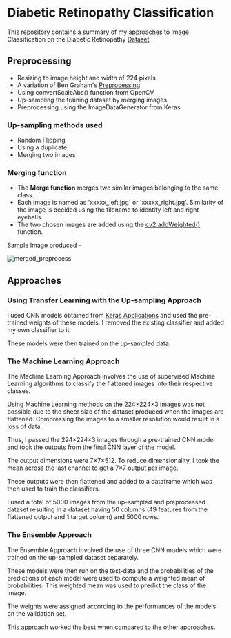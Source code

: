 # Diabetic Retinopathy Classification

This repository contains a summary of my approaches to Image Classification on the Diabetic Retinopathy [Dataset](https://www.kaggle.com/datasets/amanneo/diabetic-retinopathy-resized-arranged)

## Preprocessing
- Resizing to image height and width of 224 pixels
- A variation of Ben Graham's [Preprocessing](https://www.kaggle.com/code/ratthachat/aptos-eye-preprocessing-in-diabetic-retinopathy#2.-Try-Ben-Graham's-preprocessing-method.)
- Using convertScaleAbs() function from OpenCV
- Up-sampling the training dataset by merging images
- Preprocessing using the ImageDataGenerator from Keras

### Up-sampling methods used
- Random Flipping
- Using a duplicate
- Merging two images
### Merging function
* The **Merge function** merges two similar images belonging to the same class. 
* Each image is named as 'xxxxx_left.jpg' or 'xxxxx_right.jpg'. Similarity of the image is decided using the filename to identify left and right eyeballs. 
* The two chosen images are added using the [cv2.addWeighted()](https://docs.opencv.org/4.x/d2/de8/group__core__array.html#gafafb2513349db3bcff51f54ee5592a19) function.

Sample Image produced - 

![merged_preprocess](https://github.com/lilNewbie/Diabetic-Retinopathy-Classification/assets/90834922/0d35bcb3-9af3-4a41-b593-f79851b8ce9b)


## Approaches

### **Using Transfer Learning with the Up-sampling Approach**
I used CNN models obtained from [Keras Applications](https://email-with-gpt-by-lilnewbie.streamlit.app/) and used the pre-trained weights of these models. I removed the existing classifier and added my own classifier to it.

These models were then trained on the up-sampled data.

### **The Machine Learning Approach**
The Machine Learning Approach involves the use of supervised Machine Learning algorithms to classify the flattened images into their respective classes.

Using Machine Learning methods on the 224×224×3 images was not possible due to the sheer size of the dataset produced when the images are flattened. Compressing the images to a smaller resolution would result in a loss of data.

Thus, I passed the 224×224×3 images through a pre-trained CNN model and took the outputs from the final CNN layer of the model. 

The output dimensions were 7×7×512. To reduce dimensionality, I took the mean across the last channel to get a 7×7 output per image.

These outputs were then flattened and added to a dataframe which was then used to train the classifiers.

I used a total of 5000 images from the up-sampled and preprocessed dataset resulting in a dataset having 50 columns (49 features from the flattened output and 1 target column) and 5000 rows.

### **The Ensemble Approach** 
The Ensemble Approach involved the use of three CNN models which were trained on the up-sampled dataset separately. 

These models were then run on the test-data and the probabilities of the predictions of each model were used to compute a weighted mean of probabilities. This weighted mean was used to predict the class of the image.

The weights were assigned according to the performances of the models on the validation set.

This approach worked the best when compared to the other approaches.
